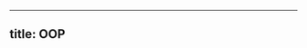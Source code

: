 <!--

DO NOT EDIT THIS FILE

Edit exercises_w_sol/oop/index.md, and run
make exercises/oop/index.md
instead.
-->

---
title: OOP
---